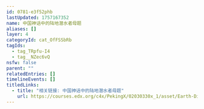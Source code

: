 ```yaml
---
id: 0781-e3f52phb
lastUpdated: 1757167352
name: 中国神话中的陆地潜水者母题
aliases: []
layer: 4
categoryId: cat_OfFSSbRb
tagIds:
  - tag_TRpfu-I4
  - tag__NZec6vQ
nsfw: false
parent: ""
relatedEntries: []
timelineEvents: []
titledLinks:
  - title: "相关链接: 中国神话中的陆地潜水者母题"
    url: https://courses.edx.org/c4x/PekingX/02030330x_1/asset/Earth-Dive_Creation_of_the_Mythopoeic_Male.pdf
---
```


